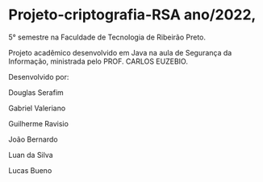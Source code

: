 # Projeto-criptografia-RSA ano/2022,
5° semestre na Faculdade de Tecnologia de Ribeirão Preto.

Projeto acadêmico desenvolvido em Java na aula de Segurança da Informação, ministrada pelo PROF. CARLOS EUZEBIO.

Desenvolvido por:

Douglas Serafim

Gabriel Valeriano

Guilherme Ravisio

João Bernardo

Luan da Silva

Lucas Bueno

